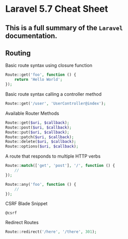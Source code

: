 # Laravel 5.7 Cheat Sheet
This is a full summary of  the `Laravel` documentation.
---
## Routing

Basic route syntax using closure function
```php
Route::get('foo', function () {
    return 'Hello World';
});
```
Basic route syntax calling a controller method
```php
Route::get('/user', 'UserController@index');
```
Available Router Methods
```php
Route::get($uri, $callback);
Route::post($uri, $callback);
Route::put($uri, $callback);
Route::patch($uri, $callback);
Route::delete($uri, $callback);
Route::options($uri, $callback);
```
A route that responds to multiple HTTP verbs
```php
Route::match(['get', 'post'], '/', function () {
    //
});

Route::any('foo', function () {
    //
});
```
CSRF Blade Snippet

```blade
@csrf
```
Redirect Routes
```php
Route::redirect('/here', '/there', 301);
```
